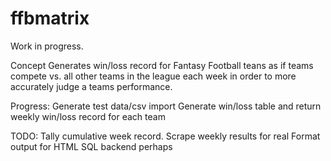 # ffbmatrix

Work in progress.

Concept
Generates win/loss record for Fantasy Football teans as if teams compete vs. all other teams in the league each week in order to more accurately judge a teams performance. 

Progress:
Generate test data/csv import 
Generate win/loss table and return weekly win/loss record for each team

TODO:
Tally cumulative week record.
Scrape weekly results for real
Format output for HTML 
SQL backend perhaps
